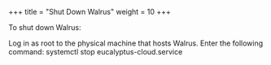 +++
title = "Shut Down Walrus"
weight = 10
+++

To shut down Walrus: 

Log in as root to the physical machine that hosts Walrus. Enter the following command: 
    systemctl stop eucalyptus-cloud.service

